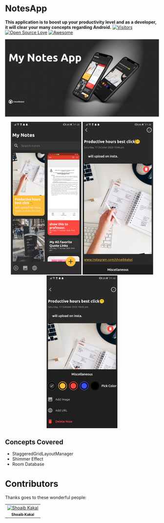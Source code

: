 # NotesApp
**This application is to boost up your productivity level and as a developer, it will clear your many concepts regarding Android.** 
[![Visitors](https://visitor-badge.glitch.me/badge?page_id=shoaibkakal.visitor-badge)](https://github.com/shoaibkakal)
[![Open Source Love](https://badges.frapsoft.com/os/v2/open-source.svg?v=103)](https://github.com/shoaibkakal) 
[![Awesome](https://cdn.rawgit.com/sindresorhus/awesome/d7305f38d29fed78fa85652e3a63e154dd8e8829/media/badge.svg)](https://github.com/shoaibkakal)



<p align="center">

<Img src="app/src/main/res/drawable/thumbnail.png" />

</p>


<p align="center">
<Img src="app/src/main/res/drawable/image1.png" height="500" />
  <Img src="app/src/main/res/drawable/image4.png" height="500"/>
<Img src="app/src/main/res/drawable/image2.png" height="500"/>
</p>


  ## Concepts Covered
  
  - StaggeredGridLayoutManager
  - Shimmer Effect
  - Room Database
  
  # Contributors

Thanks goes to these wonderful people:
<!-- ALL-CONTRIBUTORS-LIST:START - Do not remove or modify this section -->
<!-- prettier-ignore -->

<table>
  <tr>
      
  <td align="center"><a href="https://github.com/shoaibkakal"><img src="https://avatars1.githubusercontent.com/u/56650286?s=400&u=1e0ab7f2025a0cdcce8d6821b6a8d619577f2ae3&v=4"       width="100px;" alt="Shoaib Kakal"/><br /><sub><b>Shoaib Kakal</b></sub></a><br/></td>
  
  </tr>
</table>
  
